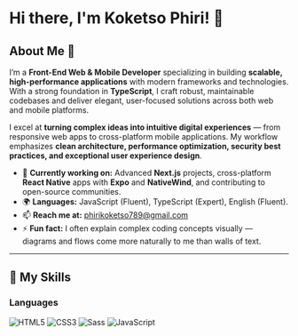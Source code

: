 # Hi there, I'm Koketso Phiri! 👋

## About Me 🚀

I’m a **Front-End Web & Mobile Developer** specializing in building **scalable, high-performance applications** with modern frameworks and technologies.  
With a strong foundation in **TypeScript**, I craft robust, maintainable codebases and deliver elegant, user-focused solutions across both web and mobile platforms.  

I excel at **turning complex ideas into intuitive digital experiences** — from responsive web apps to cross-platform mobile applications. My workflow emphasizes **clean architecture, performance optimization, security best practices, and exceptional user experience design**.

- 🔭 **Currently working on:** Advanced **Next.js** projects, cross-platform **React Native** apps with **Expo** and **NativeWind**, and contributing to open-source communities.
- 🌍 **Languages:** JavaScript (Fluent), TypeScript (Expert), English (Fluent).
- 📫 **Reach me at:** [phirikoketso789@gmail.com](mailto:phirikoketso789@gmail.com)
- ⚡ **Fun fact:** I often explain complex coding concepts visually — diagrams and flows come more naturally to me than walls of text.

---

## 🧠 My Skills

### Languages
![HTML5](https://img.shields.io/badge/-HTML5-E34F26?style=flat-square&logo=html5&logoColor=white)
![CSS3](https://img.shields.io/badge/-CSS3-1572B6?style=flat-square&logo=css3&logoColor=white)
![Sass](https://img.shields.io/badge/-Sass-CC6699?style=flat-square&logo=sass&logoColor=white)
![JavaScript](https:/)


